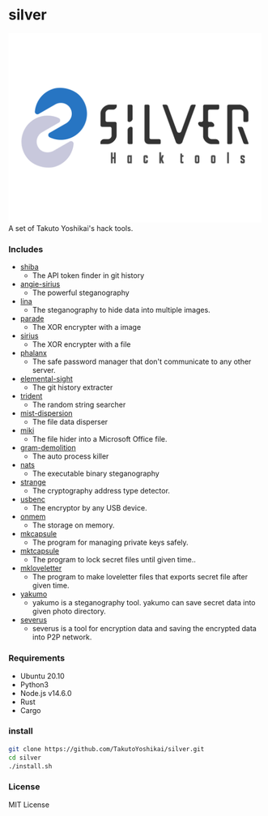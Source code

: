 # silver
<img src="./silver.png" width="500">
A set of Takuto Yoshikai's hack tools.

### Includes
- [shiba](https://github.com/TakutoYoshikai/shiba)
  - The API token finder in git history
- [angie-sirius](https://github.com/TakutoYoshikai/angie-sirius)
  - The powerful steganography
- [lina](https://github.com/TakutoYoshikai/lina)
  - The steganography to hide data into multiple images.
- [parade](https://github.com/TakutoYoshikai/parade)
  - The XOR encrypter with a image
- [sirius](https://github.com/TakutoYoshikai/sirius)
  - The XOR encrypter with a file
- [phalanx](https://github.com/TakutoYoshikai/phalanx)
  - The safe password manager that don't communicate to any other server.
- [elemental-sight](https://github.com/TakutoYoshikai/elemental-sight)
  - The git history extracter
- [trident](https://github.com/TakutoYoshikai/trident)
  - The random string searcher
- [mist-dispersion](https://github.com/TakutoYoshikai/mist-dispersion)
  - The file data disperser
- [miki](https://github.com/TakutoYoshikai/miki)
  - The file hider into a Microsoft Office file.
- [gram-demolition](https://github.com/TakutoYoshikai/gram-demolition)
  - The auto process killer
- [nats](https://github.com/TakutoYoshikai/nats)
  - The executable binary steganography
- [strange](https://github.com/TakutoYoshikai/strange)
  - The cryptography address type detector.
- [usbenc](https://github.com/TakutoYoshikai/usbenc)
  - The encryptor by any USB device.
- [onmem](https://github.com/TakutoYoshikai/onmem)
  - The storage on memory.
- [mkcapsule](https://github.com/TakutoYoshikai/mkcapsule)
  - The program for managing private keys safely.
- [mktcapsule](https://github.com/TakutoYoshikai/mktcapsule)
  - The program to lock secret files until given time..
- [mkloveletter](https://github.com/TakutoYoshikai/mkloveletter)
  - The program to make loveletter files that exports secret file after given time.
- [yakumo](https://github.com/TakutoYoshikai/yakumo)
  - yakumo is a steganography tool. yakumo can save secret data into given photo directory.
- [severus](https://github.com/TakutoYoshikai/severus)
  - severus is a tool for encryption data and saving the encrypted data into P2P network.

 
### Requirements
* Ubuntu 20.10
* Python3
* Node.js v14.6.0
* Rust
* Cargo

### install

```bash
git clone https://github.com/TakutoYoshikai/silver.git
cd silver
./install.sh
```

### License
MIT License
